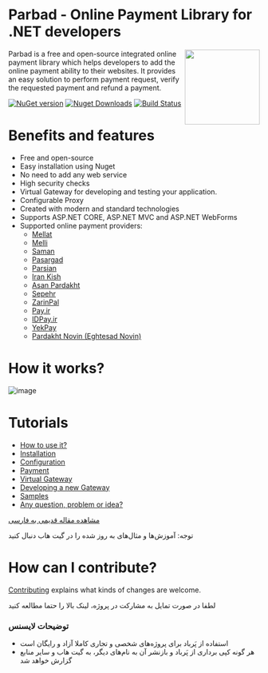 # Parbad - Online Payment Library for .NET developers

[<img align="right" width="150px" src="https://raw.githubusercontent.com/Sina-Soltani/Parbad/master/images/Parbad-256x256.png" />](https://www.nuget.org/packages/Parbad/)

Parbad is a free and open-source integrated online payment library which helps developers to add the online payment ability to their websites. It provides an easy solution to perform payment request, verify the requested payment and refund a payment.

[![NuGet version](https://img.shields.io/nuget/v/parbad.svg?style=flat&label=nuget)](https://www.nuget.org/packages/Parbad/)
[![Nuget Downloads](https://img.shields.io/nuget/dt/parbad.svg?color=blue&label=Downloads)](https://www.nuget.org/packages/Parbad/)
[![Build Status](https://dev.azure.com/ssoltani/Parbad/_apis/build/status/Sina-Soltani.Parbad?branchName=master)](https://dev.azure.com/ssoltani/Parbad/_build/latest?definitionId=5&branchName=master)

# Benefits and features
* Free and open-source
* Easy installation using Nuget
* No need to add any web service
* High security checks
* Virtual Gateway for developing and testing your application.
* Configurable Proxy
* Created with modern and standard technologies
* Supports ASP.NET CORE, ASP.NET MVC and ASP.NET WebForms
* Supported online payment providers:
  * [Mellat](https://www.nuget.org/packages/Parbad/)
  * [Melli](https://www.nuget.org/packages/Parbad/)
  * [Saman](https://www.nuget.org/packages/Parbad/)
  * [Pasargad](https://www.nuget.org/packages/Parbad/)
  * [Parsian](https://www.nuget.org/packages/Parbad/)
  * [Iran Kish](https://www.nuget.org/packages/Parbad/)
  * [Asan Pardakht](https://www.nuget.org/packages/Parbad/)
  * [Sepehr](https://www.nuget.org/packages/Parbad.Gateway.Sepehr/)
  * [ZarinPal](https://www.nuget.org/packages/Parbad.Gateway.ZarinPal/)
  * [Pay.ir](https://www.nuget.org/packages/Parbad.Gateway.PayIr/)
  * [IDPay.ir](https://www.nuget.org/packages/Parbad.Gateway.IdPay/)
  * [YekPay](https://www.nuget.org/packages/Parbad.Gateway.YekPay/)
  * [Pardakht Novin (Eghtesad Novin)](https://www.nuget.org/packages/PardakhtNovin.Parbad.Gateway/)

# How it works?
![image](https://raw.githubusercontent.com/Sina-Soltani/Parbad/master/images/How-it-works.png)

# Tutorials

* [How to use it?](https://github.com/Sina-Soltani/Parbad/wiki/How-to-use-it%3F)
* [Installation](https://github.com/Sina-Soltani/Parbad/wiki/Installation)
* [Configuration](https://github.com/Sina-Soltani/Parbad/wiki/Configuration)
* [Payment](https://github.com/Sina-Soltani/Parbad/wiki/Payment)
* [Virtual Gateway](https://github.com/Sina-Soltani/Parbad/wiki/Virtual-Gateway)
* [Developing a new Gateway](https://github.com/Sina-Soltani/Parbad/wiki/Developing-a-new-Gateway)
* [Samples](https://github.com/Sina-Soltani/Parbad/wiki/Samples)
* [Any question, problem or idea?](https://github.com/Sina-Soltani/Parbad/discussions?discussions_q=category%3AQ%26A)

[مشاهده مقاله قدیمی به فارسی](https://www.dotnettips.info/post/3009/%d9%be%d8%b1%d8%a8%d8%a7%d8%af-%d8%a2%d9%85%d9%88%d8%b2%d8%b4-%d9%be%db%8c%d8%a7%d8%af%d9%87%e2%80%8c%d8%b3%d8%a7%d8%b2%db%8c-%d9%be%d8%b1%d8%af%d8%a7%d8%ae%d8%aa-%d8%a2%d9%86%d9%84%d8%a7%db%8c%d9%86-%d8%af%d8%b1-%d8%af%d8%a7%d8%aa-%d9%86%d8%aa-%d9%85%d9%82%d8%af%d9%85%d9%87)

توجه: آموزش‌ها و مثال‌های به روز شده را در گیت هاب دنبال کنید

# How can I contribute?
[Contributing](https://github.com/Sina-Soltani/Parbad/blob/master/CONTRIBUTING.md) explains what kinds of changes are welcome.

لطفا در صورت تمایل به مشارکت در پروژه، لینک بالا را حتما مطالعه کنید

### توضیحات لایسنس
* استفاده از پَرباد برای پروژه‌های شخصی و تجاری کاملا آزاد و رایگان است
* هر گونه کپی برداری از پَرباد و بازنشر آن به نام‌های دیگر، به گیت هاب و سایر منابع گزارش خواهد شد
